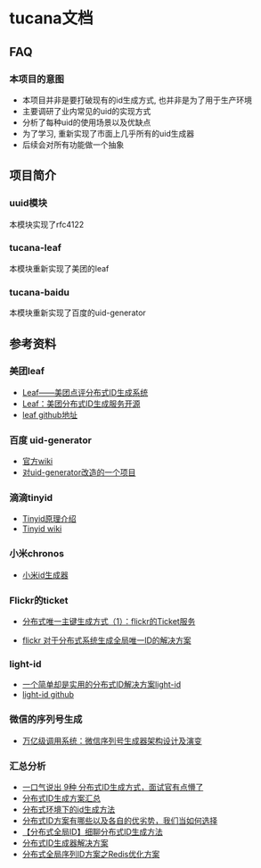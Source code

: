 # tucana文档

## FAQ
### 本项目的意图
- 本项目并非是要打破现有的id生成方式, 也并非是为了用于生产环境
- 主要调研了业内常见的uid的实现方式
- 分析了每种uid的使用场景以及优缺点
- 为了学习, 重新实现了市面上几乎所有的uid生成器
- 后续会对所有功能做一个抽象

## 项目简介
### uuid模块
<p> 本模块实现了rfc4122

### tucana-leaf
<p> 本模块重新实现了美团的leaf

### tucana-baidu
<p> 本模块重新实现了百度的uid-generator

## 参考资料
### 美团leaf
- [Leaf——美团点评分布式ID生成系统](https://tech.meituan.com/2017/04/21/mt-leaf.html)
- [Leaf：美团分布式ID生成服务开源](https://tech.meituan.com/2019/03/07/open-source-project-leaf.html)
- [leaf github地址](https://github.com/Meituan-Dianping/Leaf)

### 百度 uid-generator
- [官方wiki](https://github.com/baidu/uid-generator/blob/master/README.zh_cn.md)
- [对uid-generator改造的一个项目](https://github.com/baidu/uid-generator/blob/master/README.zh_cn.md)

### 滴滴tinyid
- [Tinyid原理介绍](https://github.com/didi/tinyid/wiki/tinyid%E5%8E%9F%E7%90%86%E4%BB%8B%E7%BB%8D)
- [Tinyid wiki](https://github.com/didi/tinyid/wiki)

### 小米chronos
- [小米id生成器](https://github.com/XiaoMi/chronos)

### Flickr的ticket
- [分布式唯一主键生成方式（1）：flickr的Ticket服务](https://www.jianshu.com/p/a696f6909d03)

- [flickr 对于分布式系统生成全局唯一ID的解决方案](https://blog.csdn.net/lionzl/article/details/8912542)

### light-id
- [一个简单却是实用的分布式ID解决方案light-id](https://blog.csdn.net/u011499747/article/details/98114073)
- [light-id github](https://github.com/dubby1994/light-id)

### 微信的序列号生成
- [万亿级调用系统：微信序列号生成器架构设计及演变](https://www.jianshu.com/p/b06e75af0268)

### 汇总分析
- [一口气说出 9种 分布式ID生成方式，面试官有点懵了](https://www.cnblogs.com/xichji/p/12332423.html)
- [分布式ID生成方案汇总](https://www.cnblogs.com/clawhub/p/11973325.html)
- [分布式环境下的id生成方法](https://www.cnblogs.com/firstdream/p/5222511.html)
- [分布式ID方案有哪些以及各自的优劣势，我们当如何选择](https://blog.csdn.net/hl_java/article/details/78462283)
- [【分布式全局ID】细聊分布式ID生成方法](https://blog.csdn.net/wxyjuly/article/details/79353007)
- [分布式ID生成器解决方案](https://blog.csdn.net/m0_37041378/article/details/78125747)
- [分布式全局序列ID方案之Redis优化方案](https://nicky-chen.github.io/2018/10/15/id-redis/)

